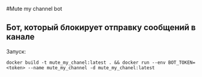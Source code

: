 #Mute my channel bot
## Бот, который блокирует отправку сообщений в канале

Запуск:

    docker build -t mute_my_chanel:latest . && docker run --env BOT_TOKEN=<token> --name mute_my_channel -d mute_my_chanel:latest 
